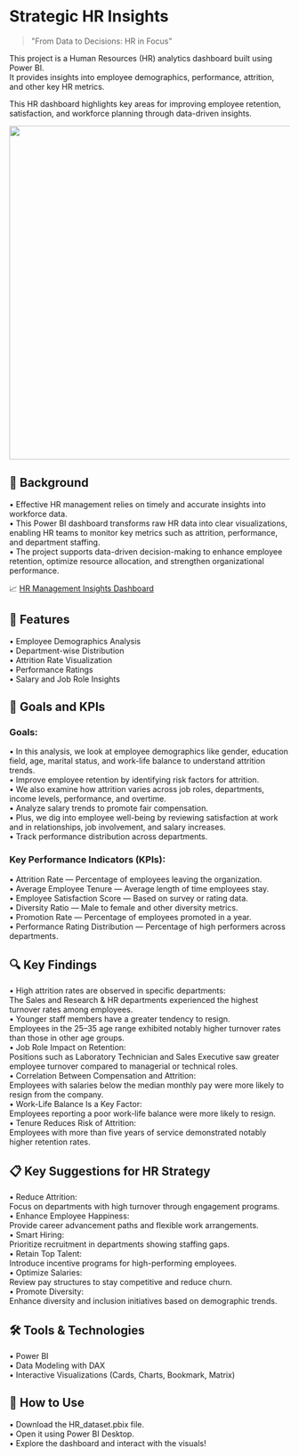 # Strategic HR Insights
>"From Data to Decisions: HR in Focus"

This project is a Human Resources (HR) analytics dashboard built using Power BI.<br>
It provides insights into employee demographics, performance, attrition, and other key HR metrics.<br>

This HR dashboard highlights key areas for improving employee retention, satisfaction, and workforce planning through data-driven insights.<br>

<img src="https://miro.medium.com/v2/resize:fit:1078/1*hVmDd7kBxo2z2FmH8Auvlg.png" width="600" />

<h2>🎯 Background</h2>

• Effective HR management relies on timely and accurate insights into workforce data.<br>
• This Power BI dashboard transforms raw HR data into clear visualizations, enabling HR teams to monitor key metrics such as attrition, performance, and department staffing.<br>
• The project supports data-driven decision-making to enhance employee retention, optimize resource allocation, and strengthen organizational performance.

📈 [HR Management Insights Dashboard](https://app.powerbi.com/view?r=eyJrIjoiNGFhOGNhOTgtY2QxZC00ZjE4LTgwYzctMWUxZmRmMzk3ZjMyIiwidCI6ImVlYmI5YmJlLWE2NjMtNGJiZi05YzM1LTZlMjFiNmY4MTlmNyJ9)


<h2>🚀 Features</h2>

• Employee Demographics Analysis<br>
• Department-wise Distribution<br>
• Attrition Rate Visualization<br>
• Performance Ratings<br>
• Salary and Job Role Insights<br>


<h2>🎯 Goals and KPIs</h2>

<h3>Goals:</h3>

• In this analysis, we look at employee demographics like gender, education field, age, marital status, and work-life balance to understand attrition trends.<br>
• Improve employee retention by identifying risk factors for attrition.<br>
• We also examine how attrition varies across job roles, departments, income levels, performance, and overtime.<br>
• Analyze salary trends to promote fair compensation.<br>
• Plus, we dig into employee well-being by reviewing satisfaction at work and in relationships, job involvement, and salary increases.<br>
• Track performance distribution across departments.<br>

<h3>Key Performance Indicators (KPIs):</h3>

• Attrition Rate — Percentage of employees leaving the organization.<br>
• Average Employee Tenure — Average length of time employees stay.<br>
• Employee Satisfaction Score — Based on survey or rating data.<br>
• Diversity Ratio — Male to female and other diversity metrics.<br>
• Promotion Rate — Percentage of employees promoted in a year.<br>
• Performance Rating Distribution — Percentage of high performers across departments.<br>

<h2>🔍 Key Findings</h2>

• High attrition rates are observed in specific departments:<br>
The Sales and Research & HR departments experienced the highest turnover rates among employees.<br>
• Younger staff members have a greater tendency to resign.<br>
Employees in the 25–35 age range exhibited notably higher turnover rates than those in other age groups.<br>
• Job Role Impact on Retention:<br>
Positions such as Laboratory Technician and Sales Executive saw greater employee turnover compared to managerial or technical roles.<br>
• Correlation Between Compensation and Attrition:<br>
Employees with salaries below the median monthly pay were more likely to resign from the company.<br>
• Work-Life Balance Is a Key Factor:<br>
Employees reporting a poor work-life balance were more likely to resign.<br>
• Tenure Reduces Risk of Attrition:<br>
Employees with more than five years of service demonstrated notably higher retention rates.<br>

<h2>📋 Key Suggestions for HR Strategy</h2>

• Reduce Attrition:<br>
Focus on departments with high turnover through engagement programs.<br>
• Enhance Employee Happiness:<br>
Provide career advancement paths and flexible work arrangements.<br>
• Smart Hiring:<br>
Prioritize recruitment in departments showing staffing gaps.<br>
• Retain Top Talent:<br>
Introduce incentive programs for high-performing employees.<br>
• Optimize Salaries:<br>
Review pay structures to stay competitive and reduce churn.<br>
• Promote Diversity:<br>
Enhance diversity and inclusion initiatives based on demographic trends.<br>

<h2>🛠️ Tools & Technologies</h2>

• Power BI<br>
• Data Modeling with DAX<br>
• Interactive Visualizations (Cards, Charts, Bookmark, Matrix)<br>

<h2>📂 How to Use</h2>

• Download the HR_dataset.pbix file.<br>
• Open it using Power BI Desktop.<br>
• Explore the dashboard and interact with the visuals!<br>

